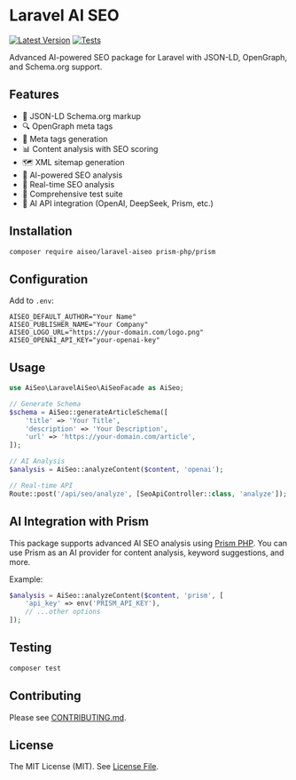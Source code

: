 # Laravel AI SEO

[![Latest Version](https://img.shields.io/packagist/v/aiseo/laravel-aiseo.svg?style=flat-square)](https://packagist.org/packages/aiseo/laravel-aiseo)
[![Tests](https://github.com/laravelgpt/laravel-aiseo/actions/workflows/tests.yml/badge.svg)](https://github.com/laravelgpt/laravel-aiseo/actions/workflows/tests.yml)

Advanced AI-powered SEO package for Laravel with JSON-LD, OpenGraph, and Schema.org support.

## Features

- 🎯 JSON-LD Schema.org markup
- 🔍 OpenGraph meta tags
- 📝 Meta tags generation
- 📊 Content analysis with SEO scoring
- 🗺️ XML sitemap generation
- 🤖 AI-powered SEO analysis
- 🔄 Real-time SEO analysis
- 🧪 Comprehensive test suite
- 🧠 AI API integration (OpenAI, DeepSeek, Prism, etc.)

## Installation

```bash
composer require aiseo/laravel-aiseo prism-php/prism
```

## Configuration

Add to `.env`:
```env
AISEO_DEFAULT_AUTHOR="Your Name"
AISEO_PUBLISHER_NAME="Your Company"
AISEO_LOGO_URL="https://your-domain.com/logo.png"
AISEO_OPENAI_API_KEY="your-openai-key"
```

## Usage

```php
use AiSeo\LaravelAiSeo\AiSeoFacade as AiSeo;

// Generate Schema
$schema = AiSeo::generateArticleSchema([
    'title' => 'Your Title',
    'description' => 'Your Description',
    'url' => 'https://your-domain.com/article',
]);

// AI Analysis
$analysis = AiSeo::analyzeContent($content, 'openai');

// Real-time API
Route::post('/api/seo/analyze', [SeoApiController::class, 'analyze']);
```

## AI Integration with Prism

This package supports advanced AI SEO analysis using [Prism PHP](https://github.com/prism-php/prism). You can use Prism as an AI provider for content analysis, keyword suggestions, and more.

Example:

```php
$analysis = AiSeo::analyzeContent($content, 'prism', [
    'api_key' => env('PRISM_API_KEY'),
    // ...other options
]);
```

## Testing

```bash
composer test
```

## Contributing

Please see [CONTRIBUTING.md](CONTRIBUTING.md).

## License

The MIT License (MIT). See [License File](LICENSE.md).
